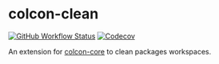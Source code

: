 # colcon-clean

[![GitHub Workflow Status](https://github.com/ruffsl/colcon-clean/actions/workflows/test.yml/badge.svg)](https://github.com/ruffsl/colcon-clean/actions/workflows/test.yml)
[![Codecov](https://codecov.io/gh/ruffsl/colcon-clean/branch/master/graph/badge.svg)](https://codecov.io/gh/ruffsl/colcon-clean)

An extension for [colcon-core](https://github.com/colcon/colcon-core) to clean packages workspaces.

